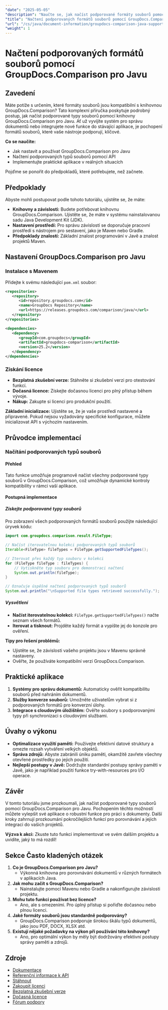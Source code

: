 ```yaml
---
"date": "2025-05-05"
"description": "Naučte se, jak načíst podporované formáty souborů pomocí nástroje GroupDocs.Comparison pro Javu. Postupujte podle tohoto podrobného návodu a vylepšete své systémy pro správu dokumentů."
"title": "Načtení podporovaných formátů souborů pomocí GroupDocs.Comparison pro Javu – Komplexní průvodce"
"url": "/cs/java/document-information/groupdocs-comparison-java-supported-formats/"
"weight": 1
---
```


# Načtení podporovaných formátů souborů pomocí GroupDocs.Comparison pro Javu

## Zavedení

Máte potíže s určením, které formáty souborů jsou kompatibilní s knihovnou GroupDocs.Comparison? Tato komplexní příručka poskytuje podrobný postup, jak načíst podporované typy souborů pomocí knihovny GroupDocs.Comparison pro Javu. Ať už vyvíjíte systém pro správu dokumentů nebo integrujete nové funkce do stávající aplikace, je pochopení formátů souborů, které vaše nástroje podporují, klíčové.

**Co se naučíte:**
- Jak nastavit a používat GroupDocs.Comparison pro Javu
- Načtení podporovaných typů souborů pomocí API
- Implementujte praktické aplikace v reálných situacích

Pojďme se ponořit do předpokladů, které potřebujete, než začnete.

## Předpoklady

Abyste mohli postupovat podle tohoto tutoriálu, ujistěte se, že máte:

- **Knihovny a závislosti:** Budete potřebovat knihovnu GroupDocs.Comparison. Ujistěte se, že máte v systému nainstalovanou sadu Java Development Kit (JDK).
- **Nastavení prostředí:** Pro správu závislostí se doporučuje pracovní prostředí s nástrojem pro sestavení, jako je Maven nebo Gradle.
- **Předpoklady znalostí:** Základní znalost programování v Javě a znalost projektů Maven.

## Nastavení GroupDocs.Comparison pro Javu

### Instalace s Mavenem

Přidejte k svému následující `pom.xml` soubor:

```xml
<repositories>
   <repository>
      <id>repository.groupdocs.com</id>
      <name>GroupDocs Repository</name>
      <url>https://releases.groupdocs.com/comparison/java/</url>
   </repository>
</repositories>

<dependencies>
   <dependency>
      <groupId>com.groupdocs</groupId>
      <artifactId>groupdocs-comparison</artifactId>
      <version>25.2</version>
   </dependency>
</dependencies>
```

### Získání licence

- **Bezplatná zkušební verze:** Stáhněte si zkušební verzi pro otestování funkcí.
- **Dočasná licence:** Získejte dočasnou licenci pro plný přístup během vývoje.
- **Nákup:** Zakupte si licenci pro produkční použití.

**Základní inicializace:**
Ujistěte se, že je vaše prostředí nastavené a připravené. Pokud nejsou vyžadovány specifické konfigurace, můžete inicializovat API s výchozím nastavením.

## Průvodce implementací

### Načítání podporovaných typů souborů

#### Přehled
Tato funkce umožňuje programově načíst všechny podporované typy souborů v GroupDocs.Comparison, což umožňuje dynamické kontroly kompatibility v rámci vaší aplikace.

#### Postupná implementace

##### Získejte podporované typy souborů

Pro zobrazení všech podporovaných formátů souborů použijte následující úryvek kódu:

```java
import com.groupdocs.comparison.result.FileType;

// Načíst iterovatelnou kolekci podporovaných typů souborů
Iterable<FileType> fileTypes = FileType.getSupportedFileTypes();

// Iterovat přes každý typ souboru v kolekci
for (FileType fileType : fileTypes) {
    // Vytiskněte typ souboru pro demonstraci načtení
    System.out.println(fileType);
}

// Označuje úspěšné načtení podporovaných typů souborů
System.out.println("\nSupported file types retrieved successfully.");
```

##### Vysvětlení
- **Načíst iterovatelnou kolekci:** `FileType.getSupportedFileTypes()` načte seznam všech formátů.
- **Iterovat a tisknout:** Projděte každý formát a vypište jej do konzole pro ověření.

**Tipy pro řešení problémů:**
- Ujistěte se, že závislosti vašeho projektu jsou v Mavenu správně nastaveny.
- Ověřte, že používáte kompatibilní verzi GroupDocs.Comparison.

## Praktické aplikace

1. **Systémy pro správu dokumentů:** Automaticky ověřit kompatibilitu souborů před nahráním dokumentů.
2. **Služby konverze souborů:** Umožněte uživatelům vybrat si z podporovaných formátů pro konverzní úlohy.
3. **Integrace s cloudovým úložištěm:** Ověřte soubory s podporovanými typy při synchronizaci s cloudovými službami.

## Úvahy o výkonu

- **Optimalizace využití paměti:** Používejte efektivní datové struktury a omezte rozsah vytváření velkých objektů.
- **Správa zdrojů:** Abyste zabránili úniku paměti, okamžitě zavřete všechny otevřené prostředky po jejich použití.
- **Nejlepší postupy v Javě:** Dodržujte standardní postupy správy paměti v Javě, jako je například použití funkce try-with-resources pro I/O operace.

## Závěr

V tomto tutoriálu jsme prozkoumali, jak načíst podporované typy souborů pomocí GroupDocs.Comparison pro Javu. Pochopením těchto možností můžete vylepšit své aplikace o robustní funkce pro práci s dokumenty. Další kroky zahrnují prozkoumání pokročilejších funkcí pro porovnávání a jejich integraci do vašich projektů.

**Výzva k akci:** Zkuste tuto funkci implementovat ve svém dalším projektu a uvidíte, jaký to má rozdíl!

## Sekce Často kladených otázek

1. **Co je GroupDocs.Comparison pro Javu?**
   - Výkonná knihovna pro porovnávání dokumentů v různých formátech v aplikacích Java.
2. **Jak mohu začít s GroupDocs.Comparison?**
   - Nainstalujte pomocí Mavenu nebo Gradle a nakonfigurujte závislosti projektu.
3. **Mohu tuto funkci používat bez licence?**
   - Ano, ale s omezeními. Pro úplný přístup si pořiďte dočasnou nebo plnou licenci.
4. **Jaké formáty souborů jsou standardně podporovány?**
   - GroupDocs.Comparison podporuje širokou škálu typů dokumentů, jako jsou PDF, DOCX, XLSX atd.
5. **Existují nějaké požadavky na výkon při používání této knihovny?**
   - Ano, pro optimální výkon by měly být dodržovány efektivní postupy správy paměti a zdrojů.

## Zdroje

- [Dokumentace](https://docs.groupdocs.com/comparison/java/)
- [Referenční informace k API](https://reference.groupdocs.com/comparison/java/)
- [Stáhnout](https://releases.groupdocs.com/comparison/java/)
- [Zakoupit licenci](https://purchase.groupdocs.com/buy)
- [Bezplatná zkušební verze](https://releases.groupdocs.com/comparison/java/)
- [Dočasná licence](https://purchase.groupdocs.com/temporary-license/)
- [Fórum podpory](https://forum.groupdocs.com/c/comparison)